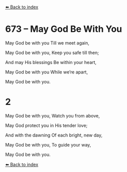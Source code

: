 [⬅️ Back to index](../README.md)

# 673 – May God Be With You



May God be with you Till we meet again,

May God be with you, Keep you safe till then;

And may His blessings Be within your heart,

May God be with you While we’re apart,

May God be with you.



# 2

May God be with you, Watch you from above,

May God protect you in His tender love;

And with the dawning Of each bright, new day,

May God be with you, To guide your way,

May God be with you.

[⬅️ Back to index](../README.md)

